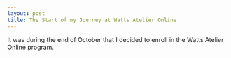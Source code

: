 ```yaml
---
layout: post
title: The Start of my Journey at Watts Atelier Online
---
```

It was during the end of October that I decided to enroll in the Watts Atelier Online program.